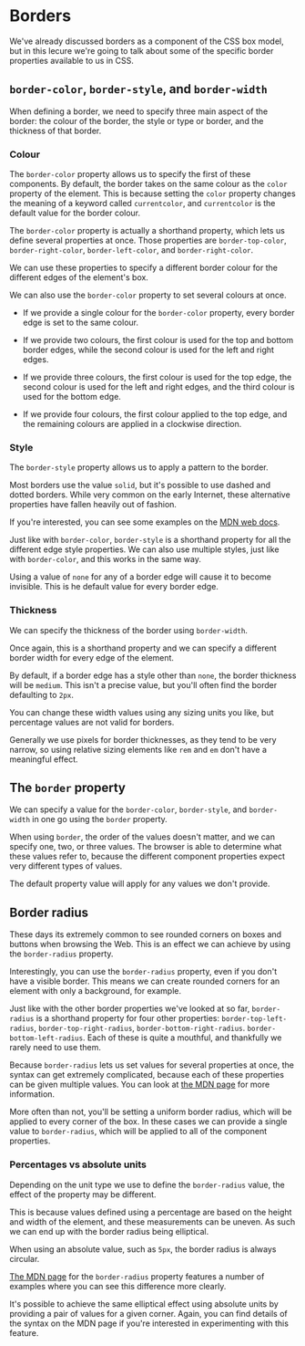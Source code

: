 # Borders

We've already discussed borders as a component of the CSS box model, but in this lecure we're going to talk about some of the specific border properties available to us in CSS.

## `border-color`, `border-style`, and `border-width`

When defining a border, we need to specify three main aspect of the border: the colour of the border, the style or type or border, and the thickness of that border.

### Colour

<!-- TODO: Add code examples for this section -->

The `border-color` property allows us to specify the first of these components. By default, the border takes on the same colour as the `color` property of the element. This is because setting the `color` property changes the meaning of a keyword called `currentcolor`, and `currentcolor` is the default value for the border colour.

The `border-color` property is actually a shorthand property, which lets us define several properties at once. Those properties are `border-top-color`, `border-right-color`, `border-left-color`, and `border-right-color`.

We can use these properties to specify a different border colour for the different edges of the element's box.

We can also use the `border-color` property to set several colours at once.

- If we provide a single colour for the `border-color` property, every border edge is set to the same colour.

- If we provide two colours, the first colour is used for the top and bottom border edges, while the second colour is used for the left and right edges.

- If we provide three colours, the first colour is used for the top edge, the second colour is used for the left and right edges, and the third colour is used for the bottom edge.

- If we provide four colours, the first colour applied to the top edge, and the remaining colours are applied in a clockwise direction.

### Style

The `border-style` property allows us to apply a pattern to the border.

Most borders use the value `solid`, but it's possible to use dashed and dotted borders. While very common on the early Internet, these alternative properties have fallen heavily out of fashion.

If you're interested, you can see some examples on the [MDN web docs](https://developer.mozilla.org/en-US/docs/Web/CSS/border-style).

Just like with `border-color`, `border-style` is a shorthand property for all the different edge style properties. We can also use multiple styles, just like with `border-color`, and this works in the same way.

Using a value of `none` for any of a border edge will cause it to become invisible. This is he default value for every border edge.

### Thickness

We can specify the thickness of the border using `border-width`.

Once again, this is a shorthand property and we can specify a different border width for every edge of the element.

By default, if a border edge has a style other than `none`, the border thickness will be `medium`. This isn't a precise value, but you'll often find the border defaulting to `2px`.

You can change these width values using any sizing units you like, but percentage values are not valid for borders.

Generally we use pixels for border thicknesses, as they tend to be very narrow, so using relative sizing elements like `rem` and `em` don't have a meaningful effect.

## The `border` property

We can specify a value for the `border-color`, `border-style`, and `border-width` in one go using the `border` property.

When using `border`, the order of the values doesn't matter, and we can specify one, two, or three values. The browser is able to determine what these values refer to, because the different component properties expect very different types of values.

The default property value will apply for any values we don't provide.

## Border radius

These days its extremely common to see rounded corners on boxes and buttons when browsing the Web. This is an effect we can achieve by using the `border-radius` property.

Interestingly, you can use the `border-radius` property, even if you don't have a visible border. This means we can create rounded corners for an element with only a background, for example.

Just like with the other border properties we've looked at so far, `border-radius` is a shorthand property for four other properties: `border-top-left-radius`, `border-top-right-radius`, `border-bottom-right-radius`. `border-bottom-left-radius`. Each of these is quite a mouthful, and thankfully we rarely need to use them.

Because `border-radius` lets us set values for several properties at once, the syntax can get extremely complicated, because each of these properties can be given multiple values. You can look at [the MDN page](https://developer.mozilla.org/en-US/docs/Web/CSS/border-radius#Syntax) for more information.

More often than not, you'll be setting a uniform border radius, which will be applied to every corner of the box. In these cases we can provide a single value to `border-radius`, which will be applied to all of the component properties.

### Percentages vs absolute units

Depending on the unit type we use to define the `border-radius` value, the effect of the property may be different.

This is because values defined using a percentage are based on the height and width of the element, and these measurements can be uneven. As such we can end up with the border radius being elliptical.

When using an absolute value, such as `5px`, the border radius is always circular.

[The MDN page](https://developer.mozilla.org/en-US/docs/Web/CSS/border-radius#Examples) for the `border-radius` property features a number of examples where you can see this difference more clearly.

It's possible to achieve the same elliptical effect using absolute units by providing a pair of values for a given corner. Again, you can find details of the syntax on the MDN page if you're interested in experimenting with this feature.
